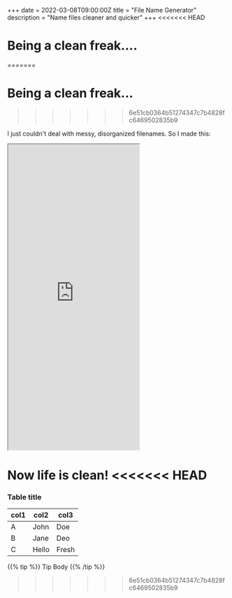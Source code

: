 +++
date = 2022-03-08T09:00:00Z
title = "File Name Generator"
description = "Name files cleaner and quicker"
+++
<<<<<<< HEAD

# Being a clean freak....
=======
# Being a clean freak...
>>>>>>> 6e51cb0364b51274347c7b4828fc6469502835b9

I just couldn't deal with messy, disorganized filenames. So I made this:

<iframe src="https://www.namegenerator.dandevelopment.uk/" title="name" style="height: 700px;">
</iframe>

Now life is clean!
<<<<<<< HEAD
=======

### Table title

| col1 | col2 | col3 |
| --- | --- | --- |
| A | John | Doe |
| B | Jane | Deo |
| C | Hello | Fresh |

{{% tip %}} Tip Body {{% /tip %}}
>>>>>>> 6e51cb0364b51274347c7b4828fc6469502835b9
